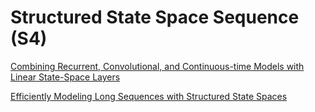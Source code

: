 # Structured State Space Sequence (S4)

[Combining Recurrent, Convolutional, and Continuous-time Models with Linear State-Space Layers](https://arxiv.org/pdf/2110.13985)

[Efficiently Modeling Long Sequences with Structured State Spaces](https://arxiv.org/pdf/2111.00396)